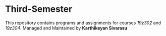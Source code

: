 # Third-Semester 
This repository contains programs and assignments for courses _19z302_ and _19z304_.
Managed and Maintained by **Karthikeyan Sivarasu**
